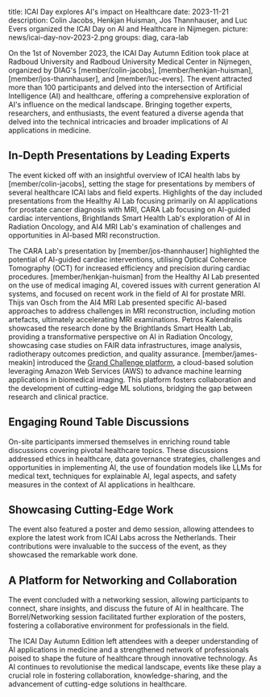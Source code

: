title: ICAI Day explores AI's impact on Healthcare
date: 2023-11-21
description: Colin Jacobs, Henkjan Huisman, Jos Thannhauser, and Luc Evers organized the ICAI Day on AI and Healthcare in Nijmegen.
picture: news/icai-day-nov-2023-2.png
groups: diag, cara-lab

On the 1st of November 2023, the ICAI Day Autumn Edition took place at Radboud University and Radboud University Medical Center in Nijmegen, organized by DIAG's [member/colin-jacobs], [member/henkjan-huisman], [member/jos-thannhauser], and [member/luc-evers]. The event attracted more than 100 participants and delved into the intersection of Artificial Intelligence (AI) and healthcare, offering a comprehensive exploration of AI's influence on the medical landscape. Bringing together experts, researchers, and enthusiasts, the event featured a diverse agenda that delved into the technical intricacies and broader implications of AI applications in medicine.

## In-Depth Presentations by Leading Experts
The event kicked off with an insightful overview of ICAI health labs by [member/colin-jacobs], setting the stage for presentations by members of several healthcare ICAI labs and field experts. Highlights of the day included presentations from the Healthy AI Lab focusing primarily on AI applications for prostate cancer diagnosis with MRI, CARA Lab focusing on AI-guided cardiac interventions, Brightlands Smart Health Lab's exploration of AI in Radiation Oncology, and AI4 MRI Lab's examination of challenges and opportunities in AI-based MRI reconstruction. 

The CARA Lab's presentation by [member/jos-thannhauser] highlighted the potential of AI-guided cardiac interventions, utilising Optical Coherence Tomography (OCT) for increased efficiency and precision during cardiac procedures. [member/henkjan-huisman] from the Healthy AI Lab presented on the use of medical imaging AI, covered issues with current generation AI systems, and focused on recent work in the field of AI for prostate MRI. Thijs van Osch from the AI4 MRI Lab presented specific AI-based approaches to address challenges in MRI reconstruction, including motion artefacts, ultimately accelerating MRI examinations. Petros Kalendralis showcased the research done by the Brightlands Smart Health Lab, providing a transformative perspective on AI in Radiation Oncology, showcasing case studies on FAIR data infrastructures, image analysis, radiotherapy outcomes prediction, and quality assurance. [member/james-meakin] introduced the [Grand Challenge platform](https://grand-challenge.org/), a cloud-based solution leveraging Amazon Web Services (AWS) to advance machine learning applications in biomedical imaging. This platform fosters collaboration and the development of cutting-edge ML solutions, bridging the gap between research and clinical practice.

## Engaging Round Table Discussions
On-site participants immersed themselves in enriching round table discussions covering pivotal healthcare topics. These discussions addressed ethics in healthcare, data governance strategies, challenges and opportunities in implementing AI, the use of foundation models like LLMs for medical text, techniques for explainable AI, legal aspects, and safety measures in the context of AI applications in healthcare.

## Showcasing Cutting-Edge Work
The event also featured a poster and demo session, allowing attendees to explore the latest work from ICAI Labs across the Netherlands. Their contributions were invaluable to the success of the event, as they showcased the remarkable work done.

## A Platform for Networking and Collaboration
The event concluded with a networking session, allowing participants to connect, share insights, and discuss the future of AI in healthcare. The Borrel/Networking session facilitated further exploration of the posters, fostering a collaborative environment for professionals in the field.

The ICAI Day Autumn Edition left attendees with a deeper understanding of AI applications in medicine and a strengthened network of professionals poised to shape the future of healthcare through innovative technology. As AI continues to revolutionise the medical landscape, events like these play a crucial role in fostering collaboration, knowledge-sharing, and the advancement of cutting-edge solutions in healthcare.

